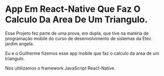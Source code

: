 # App Em React-Native Que Faz O Calculo Da Area De Um Triangulo.

 Esse Projeto fez parte de uma prova, em dupla, que tive na matéria de programação mobile do curso de desenvolvimento de sistemas da Etec jardim angela.

 Eu e o Guilherme fizemos esse app mobile que faz o calculo da area de um triangulo. 
 
 Nós ultilizamos o framework JavaScript React-Native.

